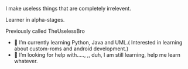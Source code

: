 I make useless things that are completely irrelevent.

Learner in alpha-stages.

Previously called TheUselessBro
- 🌱 I’m currently learning Python, Java and UML.( Interested in learning about custom-roms and android development.)
- 🤔 I’m looking for help with....., ,,  duh, I am still learning, help me learn whatever.
<!--
**User132New/User132New** is a ✨ _special_ ✨ repository because its `README.md` (this file) appears on your GitHub profile.

Here are some ideas to get you started:

- 🔭 I’m currently working on ...
- 🌱 I’m currently learning ...
- 👯 I’m looking to collaborate on ...
- 🤔 I’m looking for help with ...
- 💬 Ask me about ...
- 📫 How to reach me: ...
- 😄 Pronouns: ...
- ⚡ Fun fact: ...
-->
